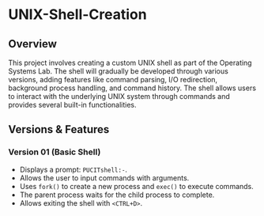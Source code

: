 # UNIX-Shell-Creation

## Overview
This project involves creating a custom UNIX shell as part of the Operating Systems Lab. The shell will gradually be developed through various versions, adding features like command parsing, I/O redirection, background process handling, and command history. The shell allows users to interact with the underlying UNIX system through commands and provides several built-in functionalities.

## Versions & Features

### Version 01 (Basic Shell)
- Displays a prompt: `PUCITshell:-`.
- Allows the user to input commands with arguments.
- Uses `fork()` to create a new process and `exec()` to execute commands.
- The parent process waits for the child process to complete.
- Allows exiting the shell with `<CTRL+D>`.

